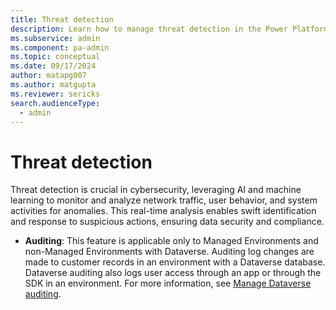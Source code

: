 ```yaml
---
title: Threat detection
description: Learn how to manage threat detection in the Power Platform admin center.
ms.subservice: admin
ms.component: pa-admin
ms.topic: conceptual
ms.date: 09/17/2024
author: matapg007
ms.author: matgupta
ms.reviewer: sericks
search.audienceType: 
  - admin
---
```


# Threat detection
                                                  
Threat detection is crucial in cybersecurity, leveraging AI and machine learning to monitor and analyze network traffic, user behavior, and system activities for anomalies. This real-time analysis enables swift identification and response to suspicious actions, ensuring data security and compliance.

- **Auditing**: This feature is applicable only to Managed Environments and non-Managed Environments with Dataverse. Auditing log changes are made to customer records in an environment with a Dataverse database. Dataverse auditing also logs user access through an app or through the SDK in an environment. For more information, see [Manage Dataverse auditing](../manage-dataverse-auditing.md).

